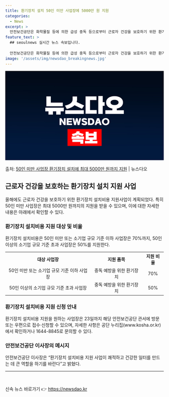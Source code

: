 ```yaml
---
title: 환기장치 설치 50인 미만 사업장에 5000만 원 지원
categories:
  - News
excerpt: >
  안전보건공단은 화학물질 등에 의한 급성 중독 등으로부터 근로자 건강을 보호하기 위한 환기장치 설치비용 지원사…
feature_text: >
  ## seoulnews 실시간 뉴스 속보입니다.

  안전보건공단은 화학물질 등에 의한 급성 중독 등으로부터 근로자 건강을 보호하기 위한 환기장치 설치비용 지원사…
image: '/assets/img/newsdao_breakingnews.jpg'
---
```


![뉴스다오 속보](/assets/img/newsdao_breakingnews.jpg)

<p>출처: <a href="https://newsdao.kr/3144" rel="dofollow">50인 미만 사업장 환기장치 설치에 최대 5000만 원까지 지원</a> | 뉴스다오</p>

<h2 data-ke-size="size26">근로자 건강을 보호하는 환기장치 설치 지원 사업</h2>
<p data-ke-size="size16">올해에도 근로자 건강을 보호하기 위한 환기장치 설치비용 지원사업이 계획되었다. 특히 50인 미만 사업장은 최대 5000만 원까지의 지원을 받을 수 있으며, 이에 대한 자세한 내용은 아래에서 확인할 수 있다.</p>

<h3 data-ke-size="size24">환기장치 설치비용 지원 대상 및 비율</h3>
<p data-ke-size="size16">환기장치 설치비용은 50인 미만 또는 소기업 규모 기준 이하 사업장은 70%까지, 50인 이상의 소기업 규모 기준 초과 사업장은 50%를 지원한다.</p>
<table>
  <tr>
    <td style="text-align: center; height: 17px;"><b>대상 사업장</b></td>
    <td style="text-align: center; height: 17px;"><b>지원 품목</b></td>
    <td style="text-align: center; height: 17px;"><b>지원 비율</b></td>
  </tr>
  <tr>
    <td style="text-align: center; height: 17px;">50인 미만 또는 소기업 규모 기준 이하 사업장</td>
    <td style="text-align: center; height: 17px;">중독 예방을 위한 환기장치</td>
    <td style="text-align: center; height: 17px;">70%</td>
  </tr>
  <tr>
    <td style="text-align: center; height: 17px;">50인 이상의 소기업 규모 기준 초과 사업장</td>
    <td style="text-align: center; height: 17px;">중독 예방을 위한 환기장치</td>
    <td style="text-align: center; height: 17px;">50%</td>
  </tr>
</table>

<h3 data-ke-size="size24">환기장치 설치비용 지원 신청 안내</h3>
<p data-ke-size="size16">환기장치 설치비용 지원을 원하는 사업장은 23일까지 해당 안전보건공단 관서에 방문 또는 우편으로 접수·신청할 수 있으며, 자세한 사항은 공단 누리집(www.kosha.or.kr)에서 확인하거나 1644-8845로 문의할 수 있다.</p>

<h3 data-ke-size="size24">안전보건공단 이사장의 메시지</h3>
<p data-ke-size="size16">안전보건공단 이사장은 “환기장치 설치비용 지원 사업이 쾌적하고 건강한 일터를 만드는 데 큰 역할을 하기를 바란다”고 밝혔다.</p>
<hr>
<p data-ke-size="size16">&nbsp;</p> 

신속 뉴스 바로가기 👉 <a href="https://newsdao.kr" rel="dofollow">https://newsdao.kr</a>


